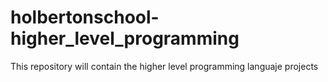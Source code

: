 # holbertonschool-higher_level_programming
This repository will contain the higher level programming languaje projects